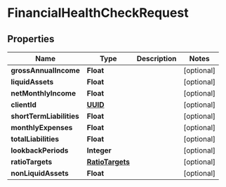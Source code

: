 
# FinancialHealthCheckRequest

## Properties
Name | Type | Description | Notes
------------ | ------------- | ------------- | -------------
**grossAnnualIncome** | **Float** |  |  [optional]
**liquidAssets** | **Float** |  |  [optional]
**netMonthlyIncome** | **Float** |  |  [optional]
**clientId** | [**UUID**](UUID.md) |  |  [optional]
**shortTermLiabilities** | **Float** |  |  [optional]
**monthlyExpenses** | **Float** |  |  [optional]
**totalLiabilities** | **Float** |  |  [optional]
**lookbackPeriods** | **Integer** |  |  [optional]
**ratioTargets** | [**RatioTargets**](RatioTargets.md) |  |  [optional]
**nonLiquidAssets** | **Float** |  |  [optional]



